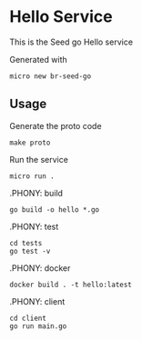 # Hello Service

This is the Seed go Hello service

Generated with

```
micro new br-seed-go
```

## Usage

Generate the proto code

```
make proto
```

Run the service

```
micro run .
```

.PHONY: build

```
go build -o hello *.go
```

.PHONY: test

```
cd tests
go test -v 
```

.PHONY: docker

```
docker build . -t hello:latest
```

.PHONY: client

```
cd client
go run main.go
```
